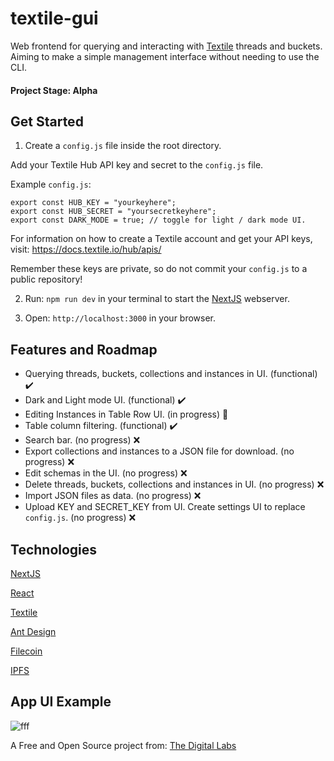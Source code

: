 # textile-gui
Web frontend for querying and interacting with [Textile](https://www.textile.io/) threads and buckets. Aiming to make a simple management interface without needing to use the CLI.

#### Project Stage: Alpha

## Get Started

1. Create a `config.js` file inside the root directory.

Add your Textile Hub API key and secret to the `config.js` file. 

Example `config.js`:
```
export const HUB_KEY = "yourkeyhere";
export const HUB_SECRET = "yoursecretkeyhere";
export const DARK_MODE = true; // toggle for light / dark mode UI.
```

For information on how to create a Textile account and get your API keys, visit: https://docs.textile.io/hub/apis/

Remember these keys are private, so do not commit your `config.js` to a public repository!

2. Run: `npm run dev` in your terminal to start the [NextJS](https://nextjs.org/) webserver.

3. Open: `http://localhost:3000` in your browser.

## Features and Roadmap

- Querying threads, buckets, collections and instances in UI. (functional) ✔️
- Dark and Light mode UI. (functional) ✔️
- Editing Instances in Table Row UI. (in progress) 🚧
- Table column filtering. (functional) ✔️
- Search bar. (no progress) ❌
- Export collections and instances to a JSON file for download. (no progress) ❌
- Edit schemas in the UI. (no progress) ❌
- Delete threads, buckets, collections and instances in UI. (no progress) ❌
- Import JSON files as data. (no progress) ❌
- Upload KEY and SECRET_KEY from UI. Create settings UI to replace `config.js`. (no progress) ❌

## Technologies

[NextJS](https://nextjs.org/)

[React](https://reactjs.org/)

[Textile](https://www.textile.io/)

[Ant Design](https://ant.design/)

[Filecoin](https://filecoin.io/)

[IPFS](https://ipfs.io/)

## App UI Example

![fff](https://user-images.githubusercontent.com/27584221/115983467-bd049580-a590-11eb-885b-e837860c8607.png)


A Free and Open Source project from: [The Digital Labs](https://github.com/the-digital-labs)

